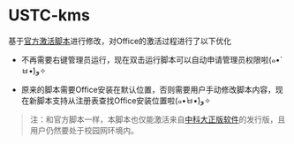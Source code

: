 # USTC-kms

基于[官方激活脚本](http://zbh.ustc.edu.cn/msiso/UstcKms.bat)进行修改，对Office的激活过程进行了以下优化

* 不再需要右键管理员运行，现在双击运行脚本可以自动申请管理员权限啦(๑•̀ㅂ•́)و✧

* 原来的脚本需要Office安装在默认位置，否则需要用户手动修改脚本内容，现在新脚本支持从注册表查找Office安装位置啦(๑•̀ㅂ•́)و✧



>注：和官方脚本一样，本脚本也仅能激活来自[中科大正版软件](http://zbh.ustc.edu.cn/zbh.php)的发行版，且用户仍然要处于校园网环境内。
